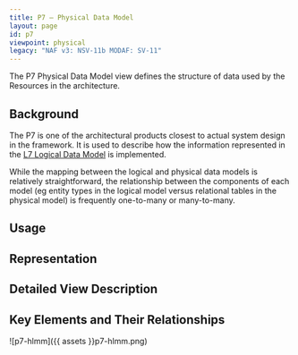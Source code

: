 ```yaml
---
title: P7 – Physical Data Model
layout: page
id: p7
viewpoint: physical
legacy: "NAF v3: NSV-11b MODAF: SV-11"
---
```



The P7 Physical Data Model view defines the structure of data used by
the Resources in the architecture.

## Background

The P7 is one of the architectural products closest to actual system
design in the framework. It is used to describe how the information
represented in the [L7 Logical Data Model](l7.html) is implemented.

While the mapping between the logical and physical data models is
relatively straightforward, the relationship between the components of
each model (eg entity types in the logical model versus relational
tables in the physical model) is frequently one-to-many or many-to-many.

## Usage

## Representation

## Detailed View Description

## Key Elements and Their Relationships

![p7-hlmm]({{ assets }}p7-hlmm.png)
